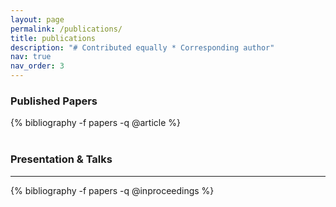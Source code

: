 ```yaml
---
layout: page
permalink: /publications/
title: publications
description: "# Contributed equally * Corresponding author"
nav: true
nav_order: 3
---
```


<!-- _pages/publications.md -->

<!-- Bibsearch Feature -->

<!-- {% include bib_search.liquid %} -->

### Published Papers
<div class="publications">
  {% bibliography -f papers -q @article %}
</div>

<br/>

### Presentation & Talks

<hr>

<div class="publications">
  {% bibliography -f papers -q @inproceedings %}
</div>

